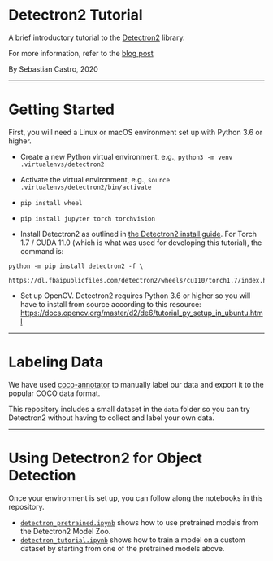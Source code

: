 # Detectron2 Tutorial
A brief introductory tutorial to the [Detectron2](https://github.com/facebookresearch/detectron2) library.

For more information, refer to the [blog post](https://roboticseabass.wordpress.com/2020/11/22/object-detection-and-instance-segmentation-with-detectron2/)

By Sebastian Castro, 2020

---

# Getting Started

First, you will need a Linux or macOS environment set up with Python 3.6 or higher.

* Create a new Python virtual environment, e.g., `python3 -m venv .virtualenvs/detectron2`
* Activate the virtual environment, e.g., `source .virtualenvs/detectron2/bin/activate`
* `pip install wheel`
* `pip install jupyter torch torchvision`

* Install Detectron2 as outlined in [the Detectron2 install guide](https://github.com/facebookresearch/detectron2/blob/master/INSTALL.md). For Torch 1.7 / CUDA 11.0 (which is what was used for developing this tutorial), the command is:
```
python -m pip install detectron2 -f \
  https://dl.fbaipublicfiles.com/detectron2/wheels/cu110/torch1.7/index.html
```

* Set up OpenCV. Detectron2 requires Python 3.6 or higher so you will have to install from source according to this resource: 
https://docs.opencv.org/master/d2/de6/tutorial_py_setup_in_ubuntu.html

---

# Labeling Data

We have used [coco-annotator](https://github.com/jsbroks/coco-annotator) to manually label our data and export it to the popular COCO data format.

This repository includes a small dataset in the `data` folder so you can try Detectron2 without having to collect and label your own data.

---

# Using Detectron2 for Object Detection

Once your environment is set up, you can follow along the notebooks in this repository.

* [`detectron_pretrained.ipynb`](detectron2_pretrained.ipynb) shows how to use pretrained models from the Detectron2 Model Zoo.
* [`detectron_tutorial.ipynb`](detectron2_tutorial.ipynb) shows how to train a model on a custom dataset by starting from one of the pretrained models above.

